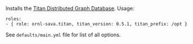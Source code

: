 Installs the [Titan Distributed Graph Database](http://thinkaurelius.github.io/titan/). Usage:

    roles:
    - { role: ornl-sava.titan, titan_version: 0.5.1, titan_prefix: /opt }

See `defaults/main.yml` file for list of all options.
